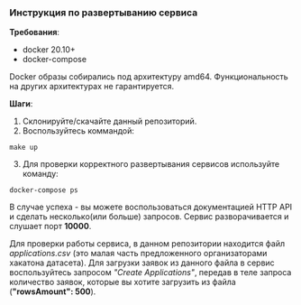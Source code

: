 ### Инструкция по развертыванию сервиса

**Требования**:
* docker 20.10+
* docker-compose

Docker образы собирались под архитектуру amd64. Функциональность на других архитектурах не гарантируется.

**Шаги**:
1. Склонируйте/скачайте данный репозиторий.
2. Воспользуйтесь коммандой:
```shell
make up
```
3. Для проверки корректного развертывания сервисов используйте команду:
```shell
docker-compose ps
```

В случае успеха - вы можете воспользоваться документацией HTTP API и сделать несколько(или больше) запросов.
Сервис разворачивается и слушает порт **10000**. 

Для проверки работы сервиса, в данном репозитории находится файл
_applications.csv_ (это малая часть предложенного организаторами хакатона датасета). Для загрузки заявок из данного файла
в сервис воспользуйтесь запросом _"Create Applications"_, передав в теле запроса количество заявок, которые вы хотите загрузить
из файла (**"rowsAmount": 500**).